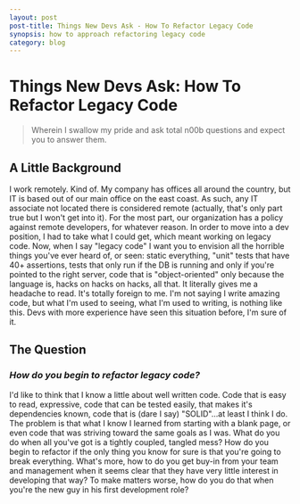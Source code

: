 ```yaml
---
layout: post
post-title: Things New Devs Ask - How To Refactor Legacy Code
synopsis: how to approach refactoring legacy code
category: blog
---      
```

        
# Things New Devs Ask: How To Refactor Legacy Code         
>Wherein I swallow my pride and ask total n00b questions and expect you to answer them.

## A Little Background

 I work remotely. Kind of. My company has offices all around the country, but IT is based out of our main office on the east coast. As such, any IT associate not located there is considered remote (actually, that's only part true but I won't get into it). For the most part, our organization has a policy against remote developers, for whatever reason. In order to move into a dev position, I had to take what I could get, which meant working on legacy code. Now, when I say "legacy code" I want you to envision all the horrible things you've ever heard of, or seen: static everything, "unit" tests that have 40+ assertions, tests that only run if the DB is running and only if you're pointed to the right server, code that is "object-oriented" only because the language is, hacks on hacks on hacks, all that. It literally gives me a headache to read. It's totally foreign to me. I'm not saying I write amazing code, but what I'm used to seeing, what I'm used to writing, is nothing like this. Devs with more experience have seen this situation before, I'm sure of it.

## The Question

### _How do you begin to refactor legacy code?_

I'd like to think that I know a little about well written code. Code that is easy to read, expressive, code that can be tested easily, that makes it's dependencies known, code that is (dare I say) "SOLID"...at least I think I do. The problem is that what I know I learned from starting with a blank page, or even code that was striving toward the same goals as I was. What do you do when all you've got is a tightly coupled, tangled mess? How do you begin to refactor if the only thing you know for sure is that you're going to break everything. What's more, how to do you get buy-in from your team and management when it seems clear that they have very little interest in developing that way? To make matters worse, how do you do that when you're the new guy in his first development role?